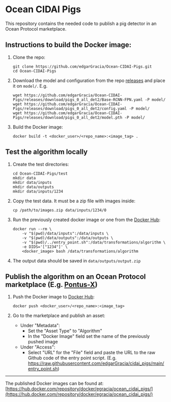 # Ocean CIDAI Pigs

This repository contains the needed code to publish a pig detector in an Ocean Protocol marketplace.    

## Instructions to build the Docker image:
1. Clone the repo:
    
    ```
    git clone https://github.com/edgarGracia/Ocean-CIDAI-Pigs.git
    cd Ocean-CIDAI-Pigs
    ```
3. Download the model and configuration from the repo [releases](https://github.com/edgarGracia/Ocean-CIDAI-Pigs/releases) and place it on ```model/```. E.g.

    ```
    wget https://github.com/edgarGracia/Ocean-CIDAI-Pigs/releases/download/pigs_0_all_det2/Base-RCNN-FPN.yaml -P model/
    wget https://github.com/edgarGracia/Ocean-CIDAI-Pigs/releases/download/pigs_0_all_det2/config.yaml -P model/
    wget https://github.com/edgarGracia/Ocean-CIDAI-Pigs/releases/download/pigs_0_all_det2/model.pth -P model/
    ```

4. Build the Docker image:

    ```
    docker build -t <docker_user>/<repo_name>:<image_tag> .
    ```

## Test the algorithm locally
1. Create the test directories:

    ```
    cd Ocean-CIDAI-Pigs/test
    mkdir data
    mkdir data/inputs
    mkdir data/outputs
    mkdir data/inputs/1234
    ```

2. Copy the test data. It must be a zip file with images inside:

    ```cp /path/to/images.zip data/inputs/1234/0```

3. Run the previously created docker image or one from the [Docker Hub](https://hub.docker.com/repository/docker/egracia/ocean_cidai_pigs/):
    ```
    docker run --rm \
        -v "$(pwd)/data/inputs":/data/inputs \
        -v "$(pwd)/data/outputs":/data/outputs \
        -v "$(pwd)/../entry_point.sh":/data/transformations/algorithm \
        -e DIDS='["1234"]' \
        <docker_image> bash /data/transformations/algorithm
    ```

4. The output data should be saved in ```data/outputs/output.zip```

## Publish the algorithm on an Ocean Protocol marketplace (E.g. [Pontus-X](https://portal.pontus-x.eu/))
1. Push the Docker image to [Docker Hub](https://hub.docker.com/):

    ```docker push <docker_user>/<repo_name>:<image_tag>```

2. Go to the marketplace and publish an asset:
    - Under "Metadata":
        - Set the "Asset Type" to "Algorithm"
        - In the "Docker Image" field set the name of the previously pushed image
    - Under "Access":
        - Select "URL" for the "File" field and paste the URL to the raw Github code of the entry point script. (E.g. https://raw.githubusercontent.com/edgarGracia/cidai_pigs/main/entry_point.sh)


---

The published Docker images can be found at: [https://hub.docker.com/repository/docker/egracia/ocean_cidai_pigs/](https://hub.docker.com/repository/docker/egracia/ocean_cidai_pigs/)
